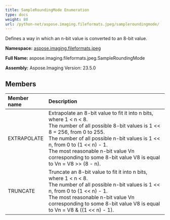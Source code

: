 ```yaml
---
title: SampleRoundingMode Enumeration
type: docs
weight: 80
url: /python-net/aspose.imaging.fileformats.jpeg/sampleroundingmode/
---
```


Defines a way in which an n-bit value is converted to an 8-bit value.

**Namespace:** [aspose.imaging.fileformats.jpeg](/imaging/python-net/aspose.imaging.fileformats.jpeg/)

**Full Name:** aspose.imaging.fileformats.jpeg.SampleRoundingMode

**Assembly:**  Aspose.Imaging Version: 23.5.0

## **Members**
|**Member name**|**Description**|
| :- | :- |
|EXTRAPOLATE|Extrapolate an 8-bit value to fit it into n bits, where 1 < n < 8.<br/>            The number of all possible 8-bit values is 1 << 8 = 256, from 0 to 255.<br/>            The number of all possible n-bit values is 1 << n, from 0 to (1 << n) - 1.<br/>            The most reasonable n-bit value Vn corresponding to some 8-bit value V8 is equal to Vn = V8 >> (8 - n).|
|TRUNCATE|Truncate an 8-bit value to fit it into n bits, where 1 < n < 8.<br/>            The number of all possible n-bit values is 1 << n, from 0 to (1 << n) - 1.<br/>            The most reasonable n-bit value Vn corresponding to some 8-bit value V8 is equal to Vn = V8 & ((1 << n) - 1).|
